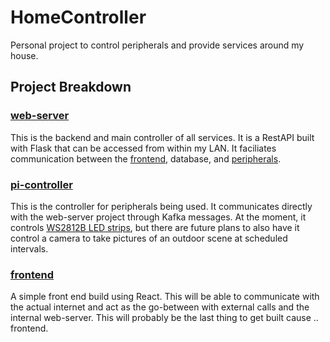 # HomeController
Personal project to control peripherals and provide services around my house.


## Project Breakdown ##

### [web-server](https://github.com/RaymanRJ/HomeController/tree/development/src/web-server) ###

This is the backend and main controller of all services. It is a RestAPI built with Flask that can be accessed from within my LAN. It faciliates communication between the [frontend](https://github.com/RaymanRJ/HomeController/tree/development/src/frontend),
database, and [peripherals](https://github.com/RaymanRJ/HomeController/tree/development/src/pi-controller).

### [pi-controller](https://github.com/RaymanRJ/HomeController/tree/development/src/pi-controller) ###

This is the controller for peripherals being used. It communicates directly with the web-server project through Kafka messages. At the moment, it controls [WS2812B LED strips](https://www.btf-lighting.com/collections/pixels-led-strip-1/products/ws2812b-led-pixel-strip-30-60-74-96-100-144-pixels-leds-m),
but there are future plans to also have it control a camera to take pictures of an outdoor scene at scheduled intervals.

### [frontend](https://github.com/RaymanRJ/HomeController/tree/development/src/frontend) ###

A simple front end build using React. This will be able to communicate with the actual internet and act as the go-between with external calls and the internal web-server.
This will probably be the last thing to get built cause .. frontend.
